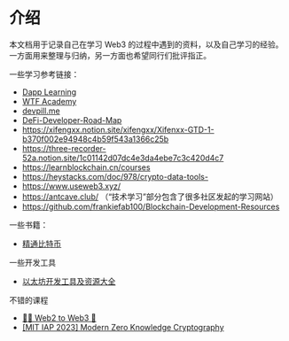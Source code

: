 # 介绍

本文档用于记录自己在学习 Web3 的过程中遇到的资料，以及自己学习的经验。一方面用来整理与归纳，另一方面也希望同行们批评指正。

一些学习参考链接：

- [Dapp Learning](https://github.com/Dapp-Learning-DAO/Dapp-Learning/blob/main/README-CN.md)
- [WTF Academy](https://wtf.academy/)
- [devpill.me](https://www.devpill.me/docs/get-started/introduction/)
- [DeFi-Developer-Road-Map](https://github.com/OffcierCia/DeFi-Developer-Road-Map/blob/main/translations/README_cn.md)
- https://xifengxx.notion.site/xifengxx/Xifenxx-GTD-1-b370f002e94948c4b59f543a1366c25b
- https://three-recorder-52a.notion.site/1c01142d07dc4e3da4ebe7c3c420d4c7
- https://learnblockchain.cn/courses
- https://heystacks.com/doc/978/crypto-data-tools-
- https://www.useweb3.xyz/
- https://antcave.club/ （“技术学习”部分包含了很多社区发起的学习网站）
- https://github.com/frankiefab100/Blockchain-Development-Resources

一些书籍：

- [精通比特币](https://www.8btc.com/books/261/master_bitcoin/_book/)

一些开发工具

- [以太坊开发工具及资源大全](https://cloud.tencent.com/developer/article/1780899)

不错的课程

- [👩‍💻 Web2 to Web3 🚀](https://github.com/austintgriffith/web2-to-web3-curriculum)
- [[MIT IAP 2023] Modern Zero Knowledge Cryptography](https://zkiap.com/#34e5b6cf6e1d4dd3901940d4be2edb0b)
